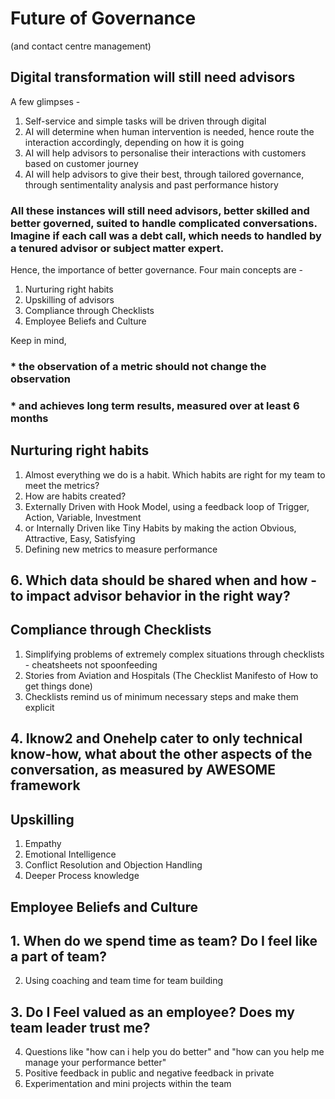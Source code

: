 # Future of Governance
(and contact centre management)

## Digital transformation will still need advisors

A few glimpses - 
1. Self-service and simple tasks will be driven through digital
2. AI will determine when human intervention is needed, hence route the interaction accordingly, depending on how it is going
3. AI will help advisors to personalise their interactions with customers based on customer journey
4. AI will help advisors to give their best, through tailored governance, through sentimentality analysis and past performance history

### All these instances will still need advisors, better skilled and better governed, suited to handle complicated conversations. Imagine if each call was a debt call, which needs to handled by a tenured advisor or subject matter expert. 

Hence, the importance of better governance. Four main concepts are -

1. Nurturing right habits
2. Upskilling of advisors
3. Compliance through Checklists
4. Employee Beliefs and Culture

Keep in mind, 

### * the observation of a metric should not change the observation
### * and achieves long term results, measured over at least 6 months


## Nurturing right habits
1. Almost everything we do is a habit. Which habits are right for my team to meet the metrics?
2. How are habits created? 
3. Externally Driven with Hook Model, using a feedback loop of Trigger, Action, Variable, Investment
4. or Internally Driven like Tiny Habits by making the action Obvious, Attractive, Easy, Satisfying
5. Defining new metrics to measure performance
## 6. Which data should be shared when and how - to impact advisor behavior in the right way?

## Compliance through Checklists 
1. Simplifying problems of extremely complex situations through checklists - cheatsheets not spoonfeeding
2. Stories from Aviation and Hospitals (The Checklist Manifesto of How to get things done)
3. Checklists remind us of minimum necessary steps and make them explicit
## 4. Iknow2 and Onehelp cater to only technical know-how, what about the other aspects of the conversation, as measured by AWESOME framework


## Upskilling
1. Empathy
2. Emotional Intelligence
3. Conflict Resolution and Objection Handling
4. Deeper Process knowledge

## Employee Beliefs and Culture
## 1. When do we spend time as team? Do I feel like a part of team?
2. Using coaching and team time for team building
## 3. Do I Feel valued as an employee? Does my team leader trust me?
4. Questions like "how can i help you do better" and "how can you help me manage your performance better" 
5. Positive feedback in public and negative feedback in private
6. Experimentation and mini projects within the team
